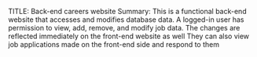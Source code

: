 TITLE: Back-end careers website
Summary: This is a functional back-end website that accesses and modifies database data.
A logged-in user has permission to view, add, remove, and modify job data.
The changes are reflected immediately on the front-end website as well
They can also view job applications made on the front-end side and respond to them

